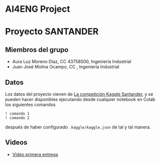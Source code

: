 # AI4ENG Project
# Proyecto SANTANDER

## Miembros del grupo

- Aura Luz Moreno Díaz, CC 43758500, Ingeniería Industrial
- Juan José Molina Ocampo, CC , Ingeniería Industrial

## Datos

Los datos del proyecto vienen de [La competición Kaggle Santander](https://www.kaggle.com/c/santander-customer-transaction-prediction), y se pueden hacer disponibles ejecutando desde cualquier notebook en Colab los siguientes comandos

    ! comando 1
    ! comando 2

después de haber configurado `.kaggle/kaggle.json` de tal y tal manera.

## Videos

- [Video primera entrega](https://www.youtube.com/watch?v=OW48248vWAo&ab_channel=Spark)
